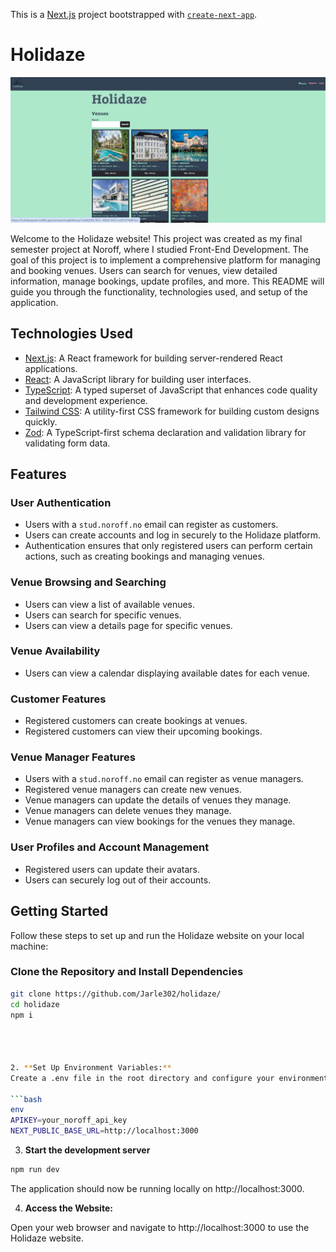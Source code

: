 This is a [Next.js](https://nextjs.org/) project bootstrapped with [`create-next-app`](https://github.com/vercel/next.js/tree/canary/packages/create-next-app).

# Holidaze

![image](https://github.com/Jarle302/portofolio2/blob/main/public/holidaze.jpg)

Welcome to the Holidaze website! This project was created as my final semester project at Noroff, where I studied Front-End Development. The goal of this project is to implement a comprehensive platform for managing and booking venues. Users can search for venues, view detailed information, manage bookings, update profiles, and more. This README will guide you through the functionality, technologies used, and setup of the application.

## Technologies Used

- [Next.js](https://nextjs.org/): A React framework for building server-rendered React applications.
- [React](https://reactjs.org/): A JavaScript library for building user interfaces.
- [TypeScript](https://www.typescriptlang.org/): A typed superset of JavaScript that enhances code quality and development experience.
- [Tailwind CSS](https://tailwindcss.com/): A utility-first CSS framework for building custom designs quickly.
- [Zod](https://github.com/colinhacks/zod): A TypeScript-first schema declaration and validation library for validating form data.

## Features

### User Authentication

- Users with a `stud.noroff.no` email can register as customers.
- Users can create accounts and log in securely to the Holidaze platform.
- Authentication ensures that only registered users can perform certain actions, such as creating bookings and managing venues.

### Venue Browsing and Searching

- Users can view a list of available venues.
- Users can search for specific venues.
- Users can view a details page for specific venues.

### Venue Availability

- Users can view a calendar displaying available dates for each venue.

### Customer Features

- Registered customers can create bookings at venues.
- Registered customers can view their upcoming bookings.

### Venue Manager Features

- Users with a `stud.noroff.no` email can register as venue managers.
- Registered venue managers can create new venues.
- Venue managers can update the details of venues they manage.
- Venue managers can delete venues they manage.
- Venue managers can view bookings for the venues they manage.

### User Profiles and Account Management

- Registered users can update their avatars.
- Users can securely log out of their accounts.

## Getting Started

Follow these steps to set up and run the Holidaze website on your local machine:

### Clone the Repository and Install Dependencies

```bash
git clone https://github.com/Jarle302/holidaze/
cd holidaze
npm i




2. **Set Up Environment Variables:**
Create a .env file in the root directory and configure your environment variables, including the Noroff API key.

```bash
env
APIKEY=your_noroff_api_key
NEXT_PUBLIC_BASE_URL=http://localhost:3000

```


3. **Start the development server**

```bash
npm run dev
```
The application should now be running locally on http://localhost:3000.

4. **Access the Website:**

Open your web browser and navigate to http://localhost:3000 to use the Holidaze website.



